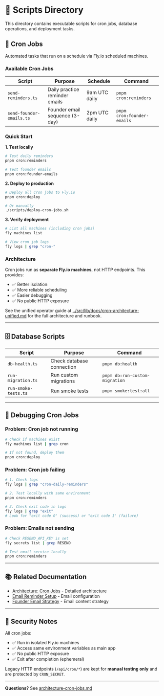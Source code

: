 # 📜 Scripts Directory

This directory contains executable scripts for cron jobs, database operations, and deployment tasks.

## 🔄 Cron Jobs

Automated tasks that run on a schedule via Fly.io scheduled machines.

### Available Cron Jobs

| Script                   | Purpose                        | Schedule      | Command                    |
| ------------------------ | ------------------------------ | ------------- | -------------------------- |
| `send-reminders.ts`      | Daily practice reminder emails | 9am UTC daily | `pnpm cron:reminders`      |
| `send-founder-emails.ts` | Founder email sequence (3-day) | 2pm UTC daily | `pnpm cron:founder-emails` |

### Quick Start

**1. Test locally**

```bash
# Test daily reminders
pnpm cron:reminders

# Test founder emails
pnpm cron:founder-emails
```

**2. Deploy to production**

```bash
# Deploy all cron jobs to Fly.io
pnpm cron:deploy

# Or manually
./scripts/deploy-cron-jobs.sh
```

**3. Verify deployment**

```bash
# List all machines (including cron jobs)
fly machines list

# View cron job logs
fly logs | grep "cron-"
```

### Architecture

Cron jobs run as **separate Fly.io machines**, not HTTP endpoints. This provides:

- ✅ Better isolation
- ✅ More reliable scheduling
- ✅ Easier debugging
- ✅ No public HTTP exposure

See the unified operator guide at [../src/lib/docs/cron-architecture-unified.md](../src/lib/docs/cron-architecture-unified.md) for the full architecture and runbook.

---

## 🗄️ Database Scripts

| Script               | Purpose                   | Command                        |
| -------------------- | ------------------------- | ------------------------------ |
| `db-health.ts`       | Check database connection | `pnpm db:health`               |
| `run-migration.ts`   | Run custom migrations     | `pnpm db:run-custom-migration` |
| `run-smoke-tests.ts` | Run smoke tests           | `pnpm smoke:test:all`          |

---

## 🐛 Debugging Cron Jobs

### Problem: Cron job not running

```bash
# Check if machines exist
fly machines list | grep cron

# If not found, deploy them
pnpm cron:deploy
```

### Problem: Cron job failing

```bash
# 1. Check logs
fly logs | grep "cron-daily-reminders"

# 2. Test locally with same environment
pnpm cron:reminders

# 3. Check exit code in logs
fly logs | grep "exit"
# Look for "exit code 0" (success) or "exit code 1" (failure)
```

### Problem: Emails not sending

```bash
# Check RESEND_API_KEY is set
fly secrets list | grep RESEND

# Test email service locally
pnpm cron:reminders
```

---

## 📚 Related Documentation

- [Architecture: Cron Jobs](../src/lib/docs/architecture-cron-jobs.md) - Detailed architecture
- [Email Reminder Setup](../src/lib/docs/feature-email-reminder-setup.md) - Email configuration
- [Founder Email Strategy](../src/lib/docs/strategy-founder-email.md) - Email content strategy

---

## 🔐 Security Notes

All cron jobs:

- ✅ Run in isolated Fly.io machines
- ✅ Access same environment variables as main app
- ✅ No public HTTP exposure
- ✅ Exit after completion (ephemeral)

Legacy HTTP endpoints (`/api/cron/*`) are kept for **manual testing only** and are protected by `CRON_SECRET`.

---

**Questions?** See [architecture-cron-jobs.md](../src/lib/docs/architecture-cron-jobs.md)
